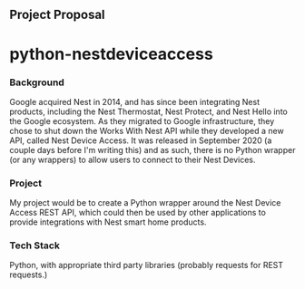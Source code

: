 Project Proposal
----------------

# python-nestdeviceaccess

### Background

Google acquired Nest in 2014, and has since been integrating Nest products, including the Nest Thermostat, Nest Protect, and Nest Hello into the Google ecosystem. As they migrated to Google infrastructure, they chose to shut down the Works With Nest API while they developed a new API, called Nest Device Access. It was released in September 2020 (a couple days before I'm writing this) and as such, there is no Python wrapper (or any wrappers) to allow users to connect to their Nest Devices.

### Project

My project would be to create a Python wrapper around the Nest Device Access REST API, which could then be used by other applications to provide integrations with Nest smart home products.

### Tech Stack

Python, with appropriate third party libraries (probably requests for REST requests.)

